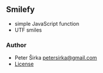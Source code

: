 ## Smilefy

- simple JavaScript function
- UTF smiles

### Author

- Peter Širka <petersirka@gmail.com>
- [License](https://www.totaljs.com/licenses/)